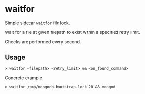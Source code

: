 # waitfor

Simple sidecar `waitfor` file lock.

Wait for a file at given filepath to exist within a specified retry limit.

Checks are performed every second. 


## Usage

```shell
> waitfor <filepath> <retry_limit> && <on_found_command>
```

Concrete example

```shell
> waitfor /tmp/mongodb-bootstrap-lock 20 && mongod
```


